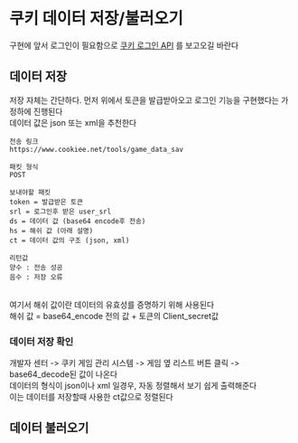 # 쿠키 데이터 저장/불러오기
구현에 앞서 로그인이 필요함으로 [쿠키 로그인 API](https://github.com/Waterticket/cookiee_API/blob/master/cookiee_login.md) 를 보고오길 바란다

## 데이터 저장
저장 자체는 간단하다. 먼저 위에서 토큰을 발급받아오고 로그인 기능을 구현했다는 가정하에 진행된다 <br/>
데이터 값은 json 또는 xml을 추천한다 <br/>
~~~
전송 링크
https://www.cookiee.net/tools/game_data_sav

패킷 형식
POST

보내야할 패킷
token = 발급받은 토큰
srl = 로그인후 받은 user_srl
ds = 데이터 값 (base64 encode후 전송)
hs = 해쉬 값 (아래 설명)
ct = 데이터 값의 구조 (json, xml)

리턴값
양수 : 전송 성공
음수 : 저장 오류
~~~
<br>
여기서 해쉬 값이란 데이터의 유효성를 증명하기 위해 사용된다 <br/>
해쉬 값 = base64_encode 전의 값 + 토큰의 Client_secret값 <br/>

### 데이터 저장 확인
개발자 센터 -> 쿠키 게임 관리 시스템 -> 게임 옆 리스트 버튼 클릭 -> base64_decode된 값이 나온다 <br/>
데이터의 형식이 json이나 xml 일경우, 자동 정렬해서 보기 쉽게 출력해준다 <br/>
이는 데이터를 저장할때 사용한 ct값으로 정렬된다 <br/>

## 데이터 불러오기
